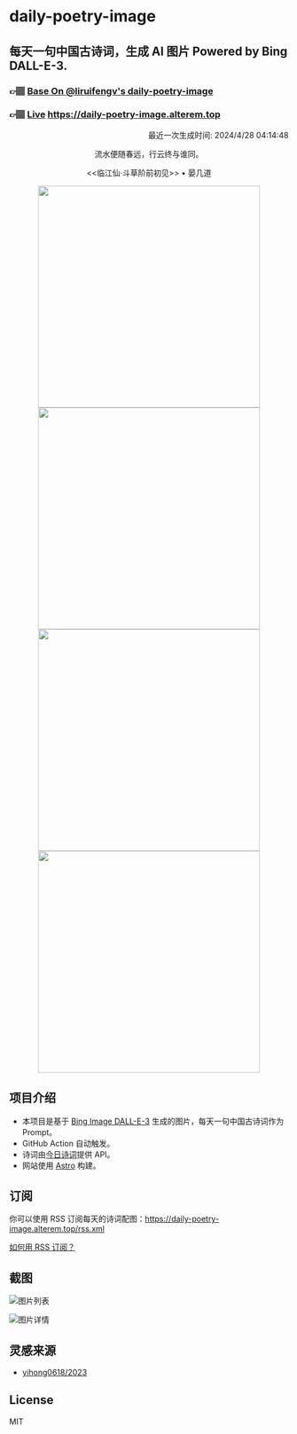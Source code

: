 
# daily-poetry-image

## 每天一句中国古诗词，生成 AI 图片 Powered by Bing DALL-E-3.

### 👉🏽 [Base On @liruifengv's daily-poetry-image](https://github.com/liruifengv/daily-poetry-image)

### 👉🏽 [Live](https://daily-poetry-image.alterem.top/) https://daily-poetry-image.alterem.top

<p align="right">
  最近一次生成时间: 2024/4/28 04:14:48
</p>
<p align="center">
流水便随春远，行云终与谁同。
</p>
<p align="center">
<<临江仙·斗草阶前初见>> • 晏几道
</p>
<p align="center">
<img src="https://tse4.mm.bing.net/th/id/OIG1.ept2rfwEXFxN3RlXWh.4" height="400" width="400" />
<img src="https://tse1.mm.bing.net/th/id/OIG1.Gz9lNnN.gk0ZjqGacW8a" height="400" width="400" />
<img src="https://tse4.mm.bing.net/th/id/OIG1.7_WSmZb8uAHuKkqRgzqd" height="400" width="400" />
<img src="https://tse4.mm.bing.net/th/id/OIG1.U7CONn5qk2x24Z21nhcT" height="400" width="400" />
</p>

## 项目介绍

-   本项目是基于 [Bing Image DALL-E-3](https://www.bing.com/images/create) 生成的图片，每天一句中国古诗词作为 Prompt。
-   GitHub Action 自动触发。
-   诗词由[今日诗词](https://www.jinrishici.com/)提供 API。
-   网站使用 [Astro](https://astro.build) 构建。

## 订阅

你可以使用 RSS 订阅每天的诗词配图：https://daily-poetry-image.alterem.top/rss.xml

[如何用 RSS 订阅？](https://zhuanlan.zhihu.com/p/55026716)

## 截图

![图片列表](./screenshots/Snipaste_2023-12-28_21-00-26.png)

![图片详情](./screenshots/Snipaste_2023-12-28_21-00-53.png)

## 灵感来源

-   [yihong0618/2023](https://github.com/yihong0618/2023)

## License

MIT

